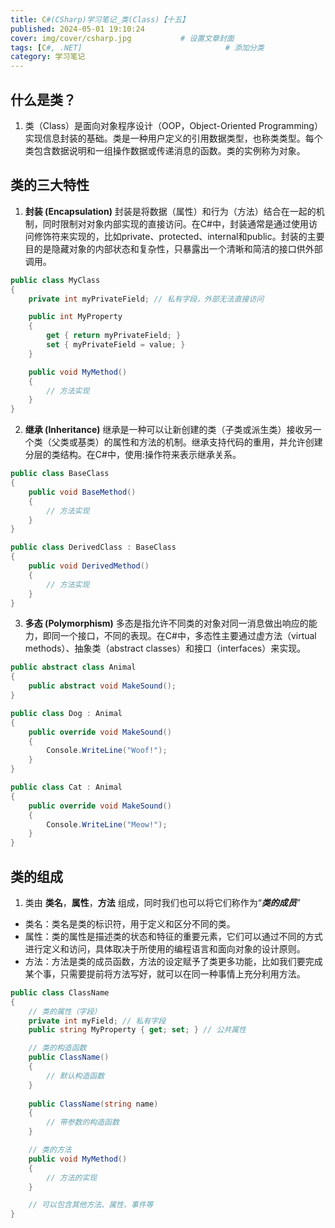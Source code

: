 ```yaml
---
title: C#(CSharp)学习笔记_类(Class)【十五】
published: 2024-05-01 19:10:24
cover: img/cover/csharp.jpg           # 设置文章封面
tags: [C#, .NET]                                # 添加分类
category: 学习笔记 
---
```


## 什么是类？
1. 类（Class）是面向对象程序设计（OOP，Object-Oriented Programming）实现信息封装的基础。类是一种用户定义的引用数据类型，也称类类型。每个类包含数据说明和一组操作数据或传递消息的函数。类的实例称为对象。

## 类的三大特性
1. **封装 (Encapsulation)**
封装是将数据（属性）和行为（方法）结合在一起的机制，同时限制对对象内部实现的直接访问。在C#中，封装通常是通过使用访问修饰符来实现的，比如private、protected、internal和public。封装的主要目的是隐藏对象的内部状态和复杂性，只暴露出一个清晰和简洁的接口供外部调用。

```csharp
public class MyClass
{
    private int myPrivateField; // 私有字段，外部无法直接访问

    public int MyProperty
    {
        get { return myPrivateField; }
        set { myPrivateField = value; }
    }

    public void MyMethod()
    {
        // 方法实现
    }
}
```
2. **继承 (Inheritance)**
继承是一种可以让新创建的类（子类或派生类）接收另一个类（父类或基类）的属性和方法的机制。继承支持代码的重用，并允许创建分层的类结构。在C#中，使用:操作符来表示继承关系。
```csharp
public class BaseClass
{
    public void BaseMethod()
    {
        // 方法实现
    }
}

public class DerivedClass : BaseClass
{
    public void DerivedMethod()
    {
        // 方法实现
    }
}
```

3. **多态 (Polymorphism)**
多态是指允许不同类的对象对同一消息做出响应的能力，即同一个接口，不同的表现。在C#中，多态性主要通过虚方法（virtual methods）、抽象类（abstract classes）和接口（interfaces）来实现。
```csharp
public abstract class Animal
{
    public abstract void MakeSound();
}

public class Dog : Animal
{
    public override void MakeSound()
    {
        Console.WriteLine("Woof!");
    }
}

public class Cat : Animal
{
    public override void MakeSound()
    {
        Console.WriteLine("Meow!");
    }
}
```
## 类的组成
1. 类由 **类名**，**属性**，**方法** 组成，同时我们也可以将它们称作为“***类的成员***”
- 类名：类名是类的标识符，用于定义和区分不同的类。
- 属性：类的属性是描述类的状态和特征的重要元素，它们可以通过不同的方式进行定义和访问，具体取决于所使用的编程语言和面向对象的设计原则。
- 方法：方法是类的成员函数，方法的设定赋予了类更多功能，比如我们要完成某个事，只需要提前将方法写好，就可以在同一种事情上充分利用方法。

```csharp
public class ClassName
{
    // 类的属性（字段）
    private int myField; // 私有字段
    public string MyProperty { get; set; } // 公共属性

    // 类的构造函数
    public ClassName() 
    {
        // 默认构造函数
    }
    
    public ClassName(string name) 
    {
        // 带参数的构造函数
    }

    // 类的方法
    public void MyMethod()
    {
        // 方法的实现
    }

    // 可以包含其他方法、属性、事件等
}
```